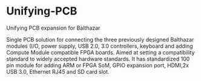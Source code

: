 # Unifying-PCB
Unifying PCB expansion for Balthazar 

Single PCB solution for connecting the three previously designed Balthazar modules (I/O, power supply, USB 2.0, 3.0 controllers, keyboard and adding Compute Module compatible FPGA boards. Aimed at setting a compatibility standard to widely accepted hardware standards.
It has standardized 100 pin module for adding ARM or FPGA SoM, GPIO expansion port, HDMI,2x USB 3.0, Ethernet RJ45 and SD card slot.  
